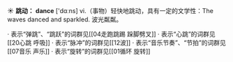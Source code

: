 ☀ <span class="category">**跳动：**</span>
<span class="vocabulary">**dance**</span> ['dɑːns] 
<span class="definition">vi.（事物）轻快地跳动，具有一定的文学性：</span>The waves danced and sparkled. 波光粼粼。

· 表示“弹跳”、“跳跃”的词群见[[04走跑跳踢 跺脚劈叉]]
· 表示“心跳”的词群见[[20心跳 呼吸]]
· 表示“脉冲”的词群见[[12波]]
· 表示“音乐节奏”、“节拍”的词群见[[07音乐 声乐]]
· 表示“旋转”的词群见[[01循环 旋转]]